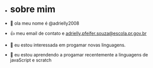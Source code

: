 - # sobre mim  

- 👋 ola meu nome é @adrielly2008 
- 👍 meu email de contato e adrielly.pfeifer.souza@escola.pr.gov.br
- 👀 eu estou interessada em progamar novas linguagens.
- 🌱 eu estou aprendendo a progamar recentemente a linguagens de javaScript e scratch


<!---
adrielly2008/adrielly2008 is a ✨ special ✨ repository because its `README.md` (this file) appears on your GitHub profile.
You can click the Preview link to take a look at your changes.
--->

